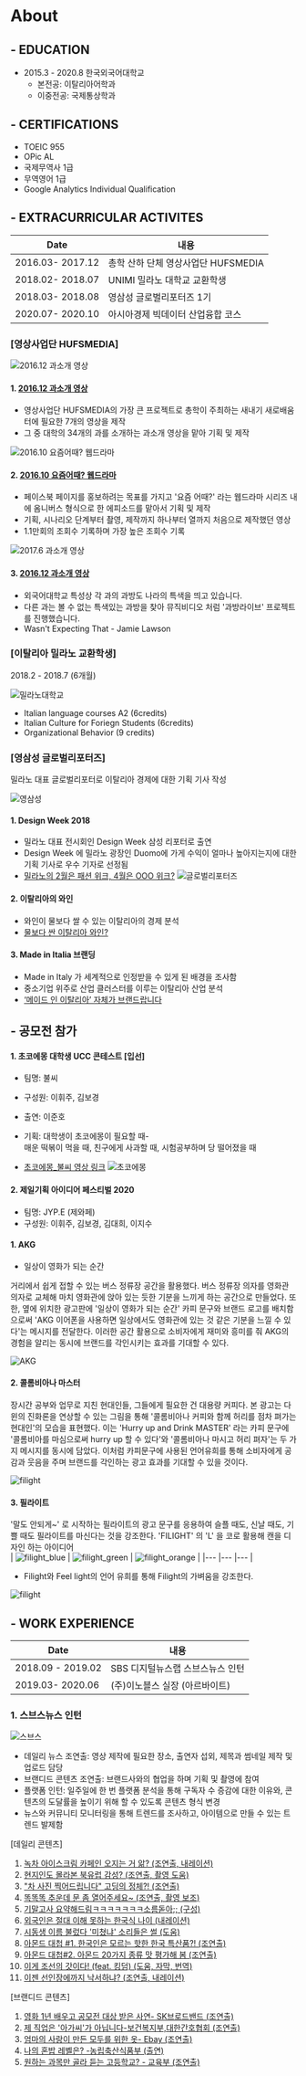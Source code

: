 # About 


## - EDUCATION
- 2015.3 - 2020.8 한국외국어대학교 
  + 본전공: 이탈리아어학과
  + 이중전공: 국제통상학과

## - CERTIFICATIONS
- TOEIC 955
- OPic AL
- 국제무역사 1급
- 무역영어 1급
- Google Analytics Individual Qualification


## - EXTRACURRICULAR ACTIVITES
 | Date             	| 내용 	|
|------------------	|--------------	|
| 2016.03- 2017.12 	| 총학 산하 단체 영상사업단 HUFSMEDIA             	|
| 2018.02- 2018.07 	| UNIMI 밀라노 대학교 교환학생            	|
| 2018.03- 2018.08 	| 영삼성 글로벌리포터즈 1기            	|
| 2020.07- 2020.10 	| 아시아경제 빅데이터 산업융합 코스           	|

### [영상사업단 HUFSMEDIA]

 ![2016.12 과소개 영상](picture/Saeteo.jpg)
#### 1.  [ 2016.12 과소개 영상](https://www.facebook.com/hufsmedia/videos/1089582977818370/) 
- 영상사업단 HUFSMEDIA의 가장 큰 프로젝트로 총학이 주최하는 새내기 새로배움터에 필요한 7개의 영상을 제작
- 그 중 대학의 34개의 과를 소개하는 과소개 영상을 맡아 기획 및 제작

 ![2016.10 요즘어때? 웹드라마](picture/howsthesedays.jpg)
#### 2.  [ 2016.10 요즘어때? 웹드라마](https://www.facebook.com/hufsmedia/videos/998109156965753/) 
- 페이스북 페이지를 홍보하려는 목표를 가지고 '요즘 어때?' 라는 웹드라마 시리즈 내에 옴니버스 형식으로 한 에피소드를 맡아서 기획 및 제작
- 기획, 시나리오 단계부터 촬영, 제작까지 하나부터 열까지 처음으로 제작했던 영상
- 1.1만회의 조회수 기록하며 가장 높은 조회수 기록 

 ![2017.6 과소개 영상](picture/live.jpg)
#### 3.  [ 2016.12 과소개 영상](https://www.facebook.com/hufsmedia/videos/1214934621949871/) 
- 외국어대학교 특성상 각 과의 과방도 나라의 특색을 띄고 있습니다.
- 다른 과는 볼 수 없는 특색있는 과방을 찾아 뮤직비디오 처럼 '과방라이브' 프로젝트를 진행했습니다. 
- Wasn't Expecting That - Jamie Lawson

### [이탈리아 밀라노 교환학생]
 2018.2 - 2018.7 (6개월)

![밀라노대학교](picture/unimi.jpg)
  + Italian language courses A2 (6credits)
  + Italian Culture for Foriegn Students (6credits) 
  + Organizational Behavior (9 credits)

### [영삼성 글로벌리포터즈]
밀라노 대표 글로벌리포터로 이탈리아 경제에 대한 기획 기사 작성

![영삼성](picture/youngsamsung.jpg)

#### 1. Design Week 2018
- 밀라노 대표 전시회인 Design Week 삼성 리포터로 출연
- Design Week 에 밀라노 광장인 Duomo에 가게 수익이 얼마나 높아지는지에 대한 기획 기사로 우수 기자로 선정됨 
- [밀라노의 2월은 패션 위크, 4월은 OOO 위크?](https://www.youngsamsung.com/board/boardView.do?board_seq=70233) 
![글로벌리포터즈](picture/glee.jpg)

#### 2. 이탈리아의 와인
- 와인이 물보다 쌀 수 있는 이탈리아의 경제 분석
- [물보다 싼 이탈리아 와인?](https://www.youngsamsung.com/board/boardView.do?board_seq=70567) 

#### 3. Made in Italia 브랜딩
- Made in Italy 가 세계적으로 인정받을 수 있게 된 배경을 조사함
- 중소기업 위주로 산업 클러스터를 이루는 이탈리아 산업 분석
- [‘메이드 인 이탈리아’ 자체가 브랜드랍니다](https://www.youngsamsung.com/board/boardView.do?board_seq=70126) 

## - 공모전 참가 

#### 1. 초코에몽 대학생 UCC 콘테스트 [입선]
- 팀명: 불씨 
- 구성원: 이휘주, 김보경
- 출연: 이준호
- 기획: 대학생이 초코에몽이 필요할 때-  
매운 떡볶이 먹을 때, 친구에게 사과할 때, 시험공부하며 당 떨어졌을 때

- [초코에몽_불씨 영상 링크](https://youtu.be/Cj2C1djurBo) 
![초코에몽](picture/emong.jpg)

#### 2. 제일기획 아이디어 페스티벌 2020
- 팀명: JYP.E (제와페)
- 구성원: 이휘주, 김보경, 김대희, 이지수

#### 1. AKG
- 일상이 영화가 되는 순간

거리에서 쉽게 접할 수 있는 버스 정류장 공간을 활용했다. 
버스 정류장 의자를 영화관 의자로 교체해 마치 영화관에 앉아 있는 듯한 기분을 느끼게 하는 공간으로 만들었다. 
또한, 옆에 위치한 광고판에 '일상이 영화가 되는 순간' 카피 문구와 브랜드 로고를 배치함으로써 'AKG 이어폰을 사용하면 일상에서도 영화관에 있는 것 같은 기분을 느낄 수 있다'는 메시지를 전달한다. 
이러한 공간 활용으로 소비자에게 재미와 흥미를 줘 AKG의 경험을 알리는 동시에 브랜드를 각인시키는 효과를 기대할 수 있다. 

![AKG](picture/AKG.jpg)

#### 2. 콜롬비아나 마스터
장시간 공부와 업무로 지친 현대인들, 그들에게 필요한 건 대용량 커피다. 
본 광고는 다윈의 진화론을 연상할 수 있는 그림을 통해 '콜롬비아나 커피와 함께 허리를 점차 펴가는 현대인'의 모습을 표현했다. 
이는 'Hurry up and Drink MASTER' 라는 카피 문구에 '콜롬비아를 마심으로써 hurry up 할 수 있다'와 '콜롬비아나 마시고 허리 펴자'는 두 가지 메시지를 동시에 담았다. 이처럼 카피문구에 사용된 언어유희를 통해 소비자에게 공감과 웃음을 주며 브랜드를 각인하는 광고 효과를 기대할 수 있을 것이다. 

![filight](picture/master.jpg)

#### 3. 필라이트
'말도 안되게~' 로 시작하는 필라이트의 광고 문구를 응용하여 슬플 때도, 신날 때도, 기쁠 때도 필라이트를 마신다는 것을 강조한다. 
'FILIGHT' 의 'L' 을 코로 활용해 캔을 디자인 하는 아이디어  
| ![filight_blue](picture/blue.jpg)	| ![filight_green](picture/green.jpg)	| ![filight_orange](picture/orange.jpg)	|
|---	|---	|---	|


- Filight와 Feel light의 언어 유희를 통해 Filight의 가벼움을 강조한다. 

![filight](picture/filight.jpg)

## - WORK EXPERIENCE
 | Date             	| 내용 	|
|------------------	|--------------	|
| 2018.09 - 2019.02	| SBS 디지털뉴스랩 스브스뉴스 인턴             	|
| 2019.03- 2020.06 	| (주)이노블스 실장 (아르바이트)            	|

### 1. 스브스뉴스 인턴
![스브스](picture/subusu.jpg)

- 데일리 뉴스 조연출: 영상 제작에 필요한 장소, 출연자 섭외, 제목과 썸네일 제작 및 업로드 담당
- 브랜디드 콘텐츠 조연출: 브랜드사와의 협업을 하며 기획 및 촬영에 참여
- 플랫폼 인턴: 일주일에 한 번 플랫폼 분석을 통해 구독자 수 증감에 대한 이유와, 콘텐츠의 도달률을 높이기 위해 할 수 있도록 콘텐츠 형식 변경
- 뉴스와 커뮤니티 모니터링을 통해 트렌드를 조사하고, 아이템으로 만들 수 있는 트렌드 발제함

[데일리 콘텐츠]

1. [녹차 아이스크림 카페인 오지는 거 앎? (조연출, 내레이션)](https://www.youtube.com/watch?v=MHLeNO_ZsDc) 
2. [현지인도 몰라본 북유럽 감성? (조연출, 촬영 도움)](https://www.youtube.com/watch?v=LmDxJQILR_E)
3. ["차 사진 찍어드립니다" 고딩의 정체?! (조연출)](https://www.youtube.com/watch?v=0XOe3lnqD14)
4. [똑똑똑 추운데 문 좀 열어주세요~ (조연출, 촬영 보조)](https://www.youtube.com/watch?v=j2SSbF5o7Ak)
5. [기말고사 요약해드림ㅋㅋㅋㅋㅋㅋㅋ소름돋아;; (구성)](https://www.youtube.com/watch?v=eKYoTJBGUBk)
6. [외국인은 절대 이해 못하는 한국식 나이 (내레이션)](https://www.youtube.com/watch?v=XPyrJS4mA5w)
7. [시동생 이름 불렀다 '미쳤냐' 소리들은 썰 (도움)](https://www.youtube.com/watch?v=m-PzcBxu6HU)
8. [아몬드 대첩 #1. 한국인은 모르는 핫한 한국 특산품?! (조연출)](https://www.youtube.com/watch?v=Crk7cXNgqc4)
9. [아몬드 대첩#2. 아몬드 20가지 종류 맛 평가해 봄 (조연출)](https://www.youtube.com/watch?v=MrSuGZTZaKo)
10. [이게 조선의 갓이다! (feat. 킹덤) (도움, 자막, 번역)](https://www.youtube.com/watch?v=7uz6T-DRjQk)
11. [이젠 선인장에까지 낙서하냐? (조연출, 내레이션)](https://www.youtube.com/watch?v=mcHn4-8iVCk)

[브랜디드 콘텐츠]

1. [영화 1년 배우고 공모전 대상 받은 사연- SK브로드밴드 (조연출)](https://www.youtube.com/watch?v=UYw-lYfjh2o)
2. [제 직업은 '아가씨'가 아닙니다-보건복지부,대한간호협회 (조연출)](https://www.youtube.com/watch?v=8iEzbS3FcDs)
3. [엄마의 사랑이 만든 모두를 위한 옷- Ebay (조연출)](https://www.youtube.com/watch?v=6f7Zdr2oQk8)
4. [나의 혼밥 레벨은? -농립축산식품부 (출연)](https://www.youtube.com/watch?v=XJfL09Ivvmw)
5. [원하는 과목만 골라 듣는 고등학교? - 교육부 (조연출)](
https://www.youtube.com/watch?v=seL_FmBi-d8)
